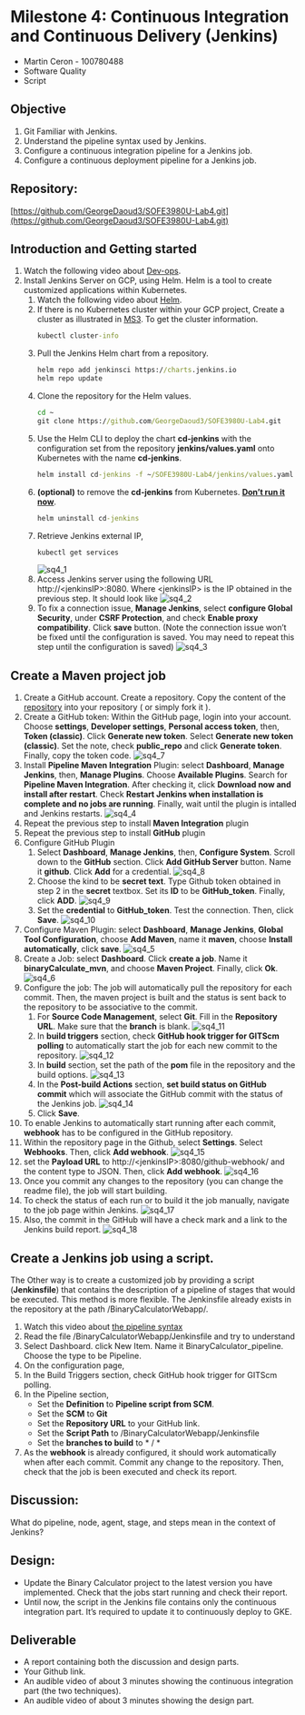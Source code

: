# Milestone 4: Continuous Integration and Continuous Delivery (Jenkins) 
- Martin Ceron - 100780488
- Software Quality
- Script

## Objective   
1. Git Familiar with Jenkins.
2. Understand the pipeline syntax used by Jenkins.
3. Configure a continuous integration pipeline for a Jenkins job.
4. Configure a continuous deployment pipeline for a Jenkins job.
## Repository:   
[https://github.com/GeorgeDaoud3/SOFE3980U-Lab4.git](https://github.com/GeorgeDaoud3/SOFE3980U-Lab4.git) 

## Introduction and Getting started
1. Watch the following video about [Dev-ops](https://www.youtube.com/watch?v=LFDrDnKPOTg).
2. Install Jenkins Server on GCP, using Helm. Helm is a tool to create customized applications within Kubernetes.
   1. Watch the following video about [Helm](https://www.youtube.com/watch?v=fy8SHvNZGeE).
   2. If there is no Kubernetes cluster within your GCP project, Create a cluster as illustrated in [MS3](https://github.com/GeorgeDaoud3/SOFE3980U-Lab3#setup-google-kubernetes-engine-gke). To get the cluster information.
      ```cmd
      kubectl cluster-info
      ``` 
   3. Pull the Jenkins Helm chart from a repository.  
      ```cmd
      helm repo add jenkinsci https://charts.jenkins.io
      helm repo update
      ```
   4. Clone the repository for the Helm values.
      ```cmd
      cd ~
      git clone https://github.com/GeorgeDaoud3/SOFE3980U-Lab4.git
      ```
   5. Use the Helm CLI to deploy the chart **cd-jenkins** with the configuration set from the repository **jenkins/values.yaml** onto Kubernetes with the name **cd-jenkins**.
      ```cmd
      helm install cd-jenkins -f ~/SOFE3980U-Lab4/jenkins/values.yaml jenkinsci/jenkins --wait
      ```
   6. **(optional)** to remove the **cd-jenkins** from Kubernetes. **<ins>Don’t run it now</ins>**.
      ```cmd
      helm uninstall cd-jenkins
      ```
   7. Retrieve Jenkins external IP,
      ```cmd 
      kubectl get services
      ```
      ![sq4_1](figures/sq4_1.jpg)
   8. Access Jenkins server using the following URL http://\<jenkinsIP\>:8080. Where \<jenkinsIP\> is the IP obtained in the previous step. It should look like
      ![sq4_2](figures/sq4_2.jpg)
   9. To fix a connection issue, **Manage Jenkins**, select **configure Global Security**, under **CSRF Protection**, and check **Enable proxy compatibility**. Click **save** button. (Note the connection issue won’t be fixed until the configuration is saved. You may need to repeat this step until the configuration is saved)
      ![sq4_3](figures/sq4_3.jpg)
## Create a Maven project job
1. Create a GitHub account. Create a repository. Copy the content of the [repository](https://github.com/GeorgeDaoud3/SOFE3980U-Lab4.git) into your repository ( or simply fork it ).
2. Create a GitHub token: Within the GitHub page, login into your account. Choose  **settings**, **Developer settings**, **Personal access token**, then, **Token (classic)**. Click **Generate new token**. Select **Generate new token (classic)**. Set the note, check **public_repo** and click **Generate token**. Finally, copy the token code.
   ![sq4_7](figures/sq4_7.jpg)
3. Install **Pipeline Maven Integration** Plugin: select **Dashboard**, **Manage Jenkins**, then, **Manage Plugins**. Choose **Available Plugins**. Search for **Pipeline Maven Integration**. After checking it, click **Download now and install after restart**. Check **Restart Jenkins when installation is complete and no jobs are running**. Finally, wait until the plugin is intalled and Jenkins restarts.
   ![sq4_4](figures/sq4_4.jpg)
4. Repeat the previous step to install **Maven Integration** plugin
5. Repeat the previous step to install **GitHub** plugin
6. Configure GitHub Plugin
   1. Select **Dashboard**, **Manage Jenkins**, then, **Configure System**. Scroll down to the **GitHub** section. Click **Add GitHub Server** button. Name it **github**. Click **Add** for a credential.
      ![sq4_8](figures/sq4_8.jpg)
   2. Choose the kind to be **secret text**. Type Github token obtained in step 2 in the **secret** textbox. Set its **ID** to be **GitHub_token**. Finally, click **ADD**.
      ![sq4_9](figures/sq4_9.jpg)
   3. Set the **credential** to **GitHub_token**. Test the connection. Then, click **Save**.
      ![sq4_10](figures/sq4_10.jpg)
7. Configure Maven Plugin: select **Dashboard**, **Manage Jenkins**, **Global Tool Configuration**, choose **Add Maven**, name it **maven**, choose **Install automatically**, click **save**.
   ![sq4_5](figures/sq4_5.jpg)
8. Create a Job: select **Dashboard**. Click **create a job**. Name it **binaryCalculate_mvn**, and choose **Maven Project**. Finally, click **Ok**.
   ![sq4_6](figures/sq4_6.jpg)
9. Configure the job: The job will automatically pull the repository for each commit. Then, the maven project is built and the status is sent back to the repository to be associative to the commit.
   1. For **Source Code Management**, select **Git**. Fill in the **Repository URL**. Make sure that the **branch** is blank.
      ![sq4_11](figures/sq4_11.jpg)
   2. In **build triggers** section, check **GitHub hook trigger for GITScm polling** to automatically start the job for each new commit to the repository.
      ![sq4_12](figures/sq4_12.jpg)
   3. In **build** section, set the path of the **pom** file in the repository and the build options.
      ![sq4_13](figures/sq4_13.jpg)
   4. In the **Post-build Actions** section, **set build status on GitHub commit** which will associate the GitHub commit with the status of the Jenkins job.
      ![sq4_14](figures/sq4_14.jpg)
   5. Click **Save**. 
10. To enable Jenkins to automatically start running after each commit, **webhook** has to be configured in the GitHub repository.
   1. Within the repository page in the Github, select **Settings**. Select **Webhooks**. Then, click **Add webhook**.
      ![sq4_15](figures/sq4_15.jpg)
   2. set the **Payload URL** to http://\<jenkinsIP\>:8080/github-webhook/ and the content type to JSON. Then, click **Add webhook**.
      ![sq4_16](figures/sq4_16.jpg)
11. Once you commit any changes to the repository (you can change the readme file), the job will start building. 
   1. To check the status of each run or to build it the job manually, navigate to the job page within Jenkins.
      ![sq4_17](figures/sq4_17.jpg)
   2. Also, the commit in the GitHub will have a check mark and a link to the Jenkins build report.
      ![sq4_18](figures/sq4_18.jpg)

## Create a Jenkins job using a script.
The Other way is to create a customized job by providing a script (**Jenkinsfile**) that contains the description of a pipeline of stages that would be executed. This method is more flexible. The Jenkinsfile already exists in the repository at the path /BinaryCalculatorWebapp/. 
1.	Watch this video about [the pipeline syntax]( https://www.youtube.com/watch?v=pzbrVVy6ul4)
2.	Read the file /BinaryCalculatorWebapp/Jenkinsfile and try to understand 
3.	Select Dashboard. click New Item. Name it BinaryCalculator_pipeline. Choose the type to be Pipeline.
4.	On the configuration page,
   1. In the Build Triggers section, check GitHub hook trigger for GITScm polling.
   2. In the Pipeline section, 
      * Set the **Definition** to **Pipeline script from SCM**.
      * Set the **SCM** to **Git**
      * Set the **Repository URL** to your GitHub link.
      * Set the **Script Path** to /BinaryCalculatorWebapp/Jenkinsfile
      * Set the **branches to build** to \* / \*
5.	As the **webhook** is already configured, it should work automatically when  after each commit. Commit any change to the repository. Then, check that the job is been executed and check its report.

## Discussion:
What do pipeline, node, agent, stage, and steps mean in the context of Jenkins?

## Design:
* Update the Binary Calculator project to the latest version you have implemented. Check that the jobs start running and check their report. 
* Until now, the script in the Jenkins file contains only the continuous integration part. It’s required to update it to continuously deploy to GKE.


## Deliverable
* A report containing both the discussion and design parts.
* Your Github link.
* An audible video of about 3 minutes showing the continuous integration part (the two techniques).
* An audible video of about 3 minutes showing the design part.
